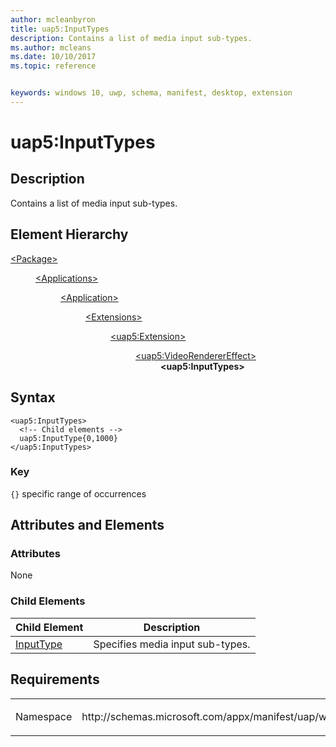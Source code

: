 ```yaml
---
author: mcleanbyron
title: uap5:InputTypes
description: Contains a list of media input sub-types.
ms.author: mcleans
ms.date: 10/10/2017
ms.topic: reference


keywords: windows 10, uwp, schema, manifest, desktop, extension 
---
```


# uap5:InputTypes

## Description
Contains a list of media input sub-types.

## Element Hierarchy
<dl>
<dt><a href="element-package.md">&lt;Package&gt;</a></dt>
<dd>
<dl>
<dt><a href="element-applications.md">&lt;Applications&gt;</a></dt>
<dd>
<dl>
<dt><a href="element-application.md">&lt;Application&gt;</a></dt>
<dd>
<dl>
<dt><a href="element-1-extensions.md">&lt;Extensions&gt;</a></dt>
<dd>
<dl>
<dt><a href="element-uap5-extension.md">&lt;uap5:Extension&gt;</a></dt>
<dd>
<dl>
<dt><a href="element-uap5-VideoRendererEffect.md">&lt;uap5:VideoRendererEffect&gt;</a></dt>
<dd><b>&lt;uap5:InputTypes&gt;</b></dd>
</dl>
</dd>
</dl>
</dd>
</dl>
</dd>
</dl>
</dd>
</dl>
</dd>
</dl>

## Syntax
```syntax
<uap5:InputTypes>   
  <!-- Child elements -->
  uap5:InputType{0,1000}
</uap5:InputTypes>
```

### Key
`{}` specific range of occurrences

## Attributes and Elements

### Attributes
None

### Child Elements

| Child Element | Description |
|---------------|-------------|
| [InputType](element-uap5-InputType.md) | Specifies media input sub-types. |


## Requirements

<table>
<colgroup>
<col width="50%" />
<col width="50%" />
</colgroup>
<tbody>
<tr class="odd">
<td><p>Namespace</p></td>
<td><p>http://schemas.microsoft.com/appx/manifest/uap/windows10/5</p></td>
</tr>
</tbody>
</table>